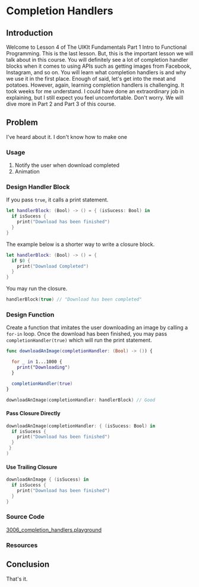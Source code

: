 # Completion Handlers

## Introduction
Welcome to Lesson 4 of The UIKIt Fundamentals Part 1 Intro to Functional Programming. This is the last lesson. But, this is the important lesson we will talk about in this course. You will definitely see a lot of completion handler blocks when it comes to using APIs such as getting images from Facebook, Instagram, and so on. You will learn what completion handlers is and why we use it in the first place. Enough of said, let's get into the meat and potatoes. However, again, learning completion handlers is challenging. It took weeks for me understand. I could have done an extraordinary job in explaining, but I still expect you feel uncomfortable. Don't worry. We will dive more in Part 2 and Part 3 of this course.

## Problem
I've heard about it. I don't know how to make one

### Usage
  1. Notify the user when download completed
  2. Animation

### Design Handler Block
If you pass `true`, it calls a print statement.
```swift
let handlerBlock: (Bool) -> () = { (isSucess: Bool) in
  if isSucess {
    print("Download has been finished")
  }
}
```
The example below is a shorter way to write a closure block.
```swift
let handlerBlock: (Bool) -> () = {
  if $0 {
    print("Download Completed")
  }
}
```

You may run the closure.
```swift
handlerBlock(true) // "Download has been completed"
```

### Design Function
Create a function that imitates the user downloading an image by calling a `for-in` loop. Once the download has been finished, you may pass `completionHandler(true)` which will run the print statement.

```swift
func downloadAnImage(completionHandler: (Bool) -> ()) {

  for _ in 1...1000 {
    print("Downloading")
  }

  completionHandler(true)
}
```

```swift
downloadAnImage(completionHandler: handlerBlock) // Good
```

#### Pass Closure Directly
```swift
downloadAnImage(completionHandler: { (isSucess: Bool) in
  if isSucess {
    print("Download has been finished")
  }
 }
)
```

#### Use Trailing Closure
```swift
downloadAnImage { (isSucess) in
  if isSucess {
    print("Download has been finished")
  }
}
```

### Source Code
[3006_completion_handlers.playground](https://www.dropbox.com/sh/t47kpcnzuhtgni9/AAA1Yvq52s6XVOFgMLRjOPRka?dl=0)

### Resources

## Conclusion
That's it.
